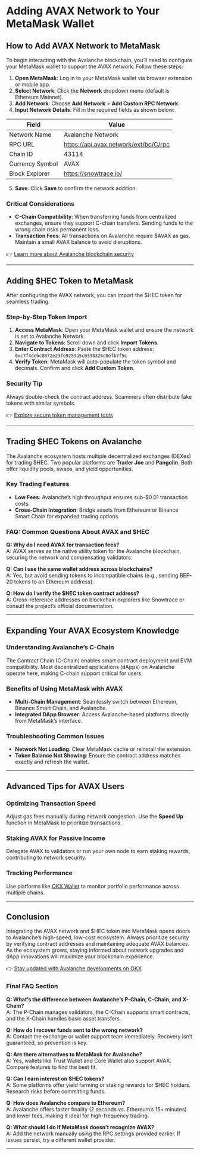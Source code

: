 # Adding AVAX Network to Your MetaMask Wallet  

## How to Add AVAX Network to MetaMask  

To begin interacting with the Avalanche blockchain, you’ll need to configure your MetaMask wallet to support the AVAX network. Follow these steps:  

1. **Open MetaMask**: Log in to your MetaMask wallet via browser extension or mobile app.  
2. **Select Network**: Click the **Network** dropdown menu (default is Ethereum Mainnet).  
3. **Add Network**: Choose **Add Network** > **Add Custom RPC Network**.  
4. **Input Network Details**: Fill in the required fields as shown below:  

| Field          | Value                                      |  
|----------------|--------------------------------------------|  
| Network Name   | Avalanche Network                          |  
| RPC URL        | https://api.avax.network/ext/bc/C/rpc      |  
| Chain ID       | 43114                                      |  
| Currency Symbol| AVAX                                       |  
| Block Explorer | https://snowtrace.io/                      |  

5. **Save**: Click **Save** to confirm the network addition.  

### Critical Considerations  
- **C-Chain Compatibility**: When transferring funds from centralized exchanges, ensure they support C-chain transfers. Sending funds to the wrong chain risks permanent loss.  
- **Transaction Fees**: All transactions on Avalanche require $AVAX as gas. Maintain a small AVAX balance to avoid disruptions.  

👉 [Learn more about Avalanche blockchain security](https://bit.ly/okx-bonus)  

---

## Adding $HEC Token to MetaMask  

After configuring the AVAX network, you can import the $HEC token for seamless trading.  

### Step-by-Step Token Import  
1. **Access MetaMask**: Open your MetaMask wallet and ensure the network is set to Avalanche Network.  
2. **Navigate to Tokens**: Scroll down and click **Import Tokens**.  
3. **Enter Contract Address**: Paste the $HEC token address:  
   `0xc7f4debc8072e23fe9259a5c0398326d8efb7f5c`  
4. **Verify Token**: MetaMask will auto-populate the token symbol and decimals. Confirm and click **Add Custom Token**.  

### Security Tip  
Always double-check the contract address. Scammers often distribute fake tokens with similar symbols.  

👉 [Explore secure token management tools](https://bit.ly/okx-bonus)  

---

## Trading $HEC Tokens on Avalanche  

The Avalanche ecosystem hosts multiple decentralized exchanges (DEXes) for trading $HEC. Two popular platforms are **Trader Joe** and **Pangolin**. Both offer liquidity pools, swaps, and yield opportunities.  

### Key Trading Features  
- **Low Fees**: Avalanche’s high throughput ensures sub-$0.01 transaction costs.  
- **Cross-Chain Integration**: Bridge assets from Ethereum or Binance Smart Chain for expanded trading options.  

### FAQ: Common Questions About AVAX and $HEC  

**Q: Why do I need AVAX for transaction fees?**  
A: AVAX serves as the native utility token for the Avalanche blockchain, securing the network and compensating validators.  

**Q: Can I use the same wallet address across blockchains?**  
A: Yes, but avoid sending tokens to incompatible chains (e.g., sending BEP-20 tokens to an Ethereum address).  

**Q: How do I verify the $HEC token contract address?**  
A: Cross-reference addresses on blockchain explorers like Snowtrace or consult the project’s official documentation.  

---

## Expanding Your AVAX Ecosystem Knowledge  

### Understanding Avalanche’s C-Chain  
The Contract Chain (C-Chain) enables smart contract deployment and EVM compatibility. Most decentralized applications (dApps) on Avalanche operate here, making C-chain support critical for users.  

### Benefits of Using MetaMask with AVAX  
- **Multi-Chain Management**: Seamlessly switch between Ethereum, Binance Smart Chain, and Avalanche.  
- **Integrated DApp Browser**: Access Avalanche-based platforms directly from MetaMask’s interface.  

### Troubleshooting Common Issues  
- **Network Not Loading**: Clear MetaMask cache or reinstall the extension.  
- **Token Balance Not Showing**: Ensure the contract address matches exactly and refresh the wallet.  

---

## Advanced Tips for AVAX Users  

### Optimizing Transaction Speed  
Adjust gas fees manually during network congestion. Use the **Speed Up** function in MetaMask to prioritize transactions.  

### Staking AVAX for Passive Income  
Delegate AVAX to validators or run your own node to earn staking rewards, contributing to network security.  

### Tracking Performance  
Use platforms like [OKX Wallet](https://bit.ly/okx-bonus) to monitor portfolio performance across multiple chains.  

---

## Conclusion  

Integrating the AVAX network and $HEC token into MetaMask opens doors to Avalanche’s high-speed, low-cost ecosystem. Always prioritize security by verifying contract addresses and maintaining adequate AVAX balances. As the ecosystem grows, staying informed about network upgrades and dApp innovations will maximize your blockchain experience.  

👉 [Stay updated with Avalanche developments on OKX](https://bit.ly/okx-bonus)  

### Final FAQ Section  

**Q: What’s the difference between Avalanche’s P-Chain, C-Chain, and X-Chain?**  
A: The P-Chain manages validators, the C-Chain supports smart contracts, and the X-Chain handles basic asset transfers.  

**Q: How do I recover funds sent to the wrong network?**  
A: Contact the exchange or wallet support team immediately. Recovery isn’t guaranteed, so prevention is key.  

**Q: Are there alternatives to MetaMask for Avalanche?**  
A: Yes, wallets like Trust Wallet and Core Wallet also support AVAX. Compare features to find the best fit.  

**Q: Can I earn interest on $HEC tokens?**  
A: Some platforms offer yield farming or staking rewards for $HEC holders. Research risks before committing funds.  

**Q: How does Avalanche compare to Ethereum?**  
A: Avalanche offers faster finality (2 seconds vs. Ethereum’s 15+ minutes) and lower fees, making it ideal for high-frequency trading.  

**Q: What should I do if MetaMask doesn’t recognize AVAX?**  
A: Add the network manually using the RPC settings provided earlier. If issues persist, try a different wallet provider.  

--- 
